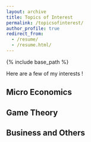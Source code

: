 ```yaml
---
layout: archive
title: Topics of Interest
permalink: /topicsofinterest/
author_profile: true
redirect_from:
  - /resume/
  - /resume.html/
---
```


{% include base_path %}

Here are a few of my interests !

## Micro Economics
## Game Theory
## Business and Others

